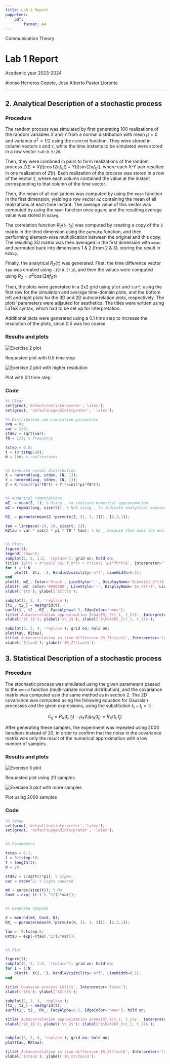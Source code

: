 ```yaml
---
title: Lab 1 Report
puppeteer:
    pdf:
        format: A4
---
```


<style>
:root {
    --markdown-font-family: "Times New Roman", Times, serif;
    --markdown-font-size: 10.5pt;
}
</style>

<p class="supt1 center">Communication Theory</p>

# Lab 1 Report

<p class="subt2 center">
Academic year 2023-2024
</p>
<p class="subt2 center">
Alonso Herreros Copete, Jose Alberto Pastor Llorente
</p>

---

## 2. Analytical Description of a stochastic process

### Procedure

The random process was simulated by first generating 100 realizations of the random variables $X$ and $Y$ from
a normal distribution with mean $\mu = 0$ and variance $\sigma^2 = 1/2$ using the `normrnd` function. They
were stored in column vectors `X` and `Y`, white the time instants to be simulated were stored in a row vector
`t=0:0.5:20`.

Then, they were combned in pairs to form realizations of the random process $Z(t) = X(t) \cos(2\pi f_0 t) +
Y(t) \sin(2\pi f_0 t)$, where each X-Y pair resulted in one realization of $Z(t)$. Each realization of the
process was stored in a row of the vector `Z`, where each column contained the value at the instant
corresponding to that column of the time vector.

Then, the mean of all realizations was computed by using the `mean` function in the first dimension, yielding
a row vector `mZ` containing the mean of all realizations at each time instant. The average value of this
vector was computed by using the `mean` function once again, and the resulting average value was stored in
`mZavg`.

The correlation function $R_Z(t_1, t_2)$ was computed by creating a copy of the `Z` matrix in the third
dimension using the `permute` function, and then performing element-wise multiplication between the original
and this copy. The resulting 3D matrix was then averaged in the first dimension with `mean` and permuted back
into dimensions 1 & 2 (from 2 & 3), storing the result in `RZavg`.

Finally, the analytical $R_Z(\tau)$ was generated. First, the time difference vector `tau` was created using
`-10:0.5:10`, and then the values were computed using $R_Z = \sigma^2 \cos(2 \pi f_0 \tau)$

Then, the plots were generated in a 2x2 grid using `plot` and `surf`, using the first row for the simulation
and average time-domain plots, and the bottom left and right plots for the 3D and 2D autocorrelation plots,
respectively. The plots' parameters were adjsuted for aesthetics. The titles were written using LaTeX
syntax, which had to be set up for interpretation.

Additional plots were generated using a 0.1 time step to increase the resolution of the plots, since 0.5 was
too coarse.

### Results and plots

![Exercise 2 plot](figures/Exercise2.svg)
<p class="caption center">
    Requested plot with 0.5 time step
</p>

![Exercise 2 plot with higher resolution](figures/Exercise2_hr.svg)
<p class="caption center">
    Plot with 0.1 time step
</p>

### Code

```Matlab
%% Clear
set(groot,'defaulttextinterpreter','latex');  
set(groot, 'defaultLegendInterpreter', 'latex');

%% Distribution and simulation parameters
avg = 0;
var = 1/2;
stdev = sqrt(var);
f0 = 1/3; % frequency

tstep = 0.5;
t = (0:tstep:20);
N = 100; % realizations


%% Generate normal distribution
X = normrnd(avg, stdev, [N, 1]);
Y = normrnd(avg, stdev, [N, 1]);
Z = X.*cos(2*pi*f0*t) + Y.*sin(2*pi*f0*t);


%% Numerical computations
mZ_ = mean(Z, 1); % Using _ to indicate numerical approximation
mZ = repmat(avg, size(t)); % Not using _ to indicate analytical expression

RZ_ = permute(mean(Z.*permute(Z, [1, 3, 2])), [2,3,1]);

tau = linspace(-10, 10, size(t, 2));
RZtau = var * cos(2 * pi * f0 * tau); % No _ because this uses the analytical expression


%% Plots
figure(1);
legend('show');
subplot(2, 2, 1:2, 'replace'); grid on; hold on;
title('$Z(t) = X*cos(2 \pi f_0*t) + Y*sin(2 \pi*f0*t)$', Interpreter='latex');
for i = 1:N
    plot(t, Z(i, :), HandleVisibility='off', LineWidth=0.1);
end
plot(t, mZ_, Color='black', LineStyle=':', DisplayName='$\hat{m}_Z(t)$', LineWidth=1.8);
plot(t, mZ, Color='#660000', LineStyle=':', DisplayName='$m_Z(t)$', LineWidth=1.8);
xlabel('$t$'); ylabel('$Z(t)$');

subplot(2, 2, 3, 'replace');
[t1_, t2_] = meshgrid(t);
surf(t1_, t2_, RZ_, FaceAlpha=0.5, EdgeColor='none');
title('Autocorrelation approximation $\hat{R}_Z(t_1, t_2)$', Interpreter='latex');
xlabel('$t_1$'); ylabel('$t_2$'); zlabel('$\hat{R}_Z(t_1, t_2)$');

subplot(2, 2, 4, 'replace'); grid on; hold on;
plot(tau, RZtau);
title('Autocorrelation in time difference $R_Z(\tau)$', Interpreter='latex');
xlabel('$\tau$'); ylabel('$R_Z(\tau)$');
```

## 3. Statistical Description of a stochastic process

### Procedure

The stochastic process was simulated using the given parameters passed to the `mvrnd` function (multi-variate
normal distribution), and the covariance matrix was computed usin the same method as in section 2. The 2D
covariance was computed using the following equation for Gaussian processes and the given expressions, using
the substitution $t_1 - t_j = \tau$:

$$
C_{ij} = R_X(t_i, t_j) - \mu_X(t_i) \mu_X(t_j) = R_X(t_i, t_j)
$$

After generating these samples, the experiment was repeated using 2000 iterations instead of 20, in order to
confirm that the noise in the covariance matrix was only the result of the numerical approximation with a low
number of samples.

### Results and plots

![Exercise 3 plot](figures/Exercise3.svg)
<p class="caption center">
    Requested plot using 20 samples
</p>

![Exercise 3 plot with more samples](figures/Exercise3_N2000.svg)
<p class="caption center">
    Plot using 2000 samples
</p>

### Code

```Matlab
%% Setup
set(groot,'defaulttextinterpreter','latex');,
set(groot, 'defaultLegendInterpreter', 'latex');


%% Parameters

tstep = 0.1;
t = 0:tstep:10;
T = length(t);
N = 20;

stdev = 1/sqrt(2*pi); % Sigma
var = stdev^2; % Sigma squared

mX = zeros(size(t)); % Mu
CovX = exp(-(t-t').^2/(2*var));


%% Generate samples

X = mvnrnd(mX, CovX, N);
RX_ = permute(mean(X.*permute(X, [1, 3, 2])), [2,3,1]);

tau = -5:tstep:5;
RXtau = exp(-(tau).^2/(2*var)); 


%% Plot

figure(1);
subplot(2, 2, 1:2, 'replace'); grid on; hold on;
for i = 1:N
    plot(t, X(i, :), HandleVisibility='off', LineWidth=0.1);
end

title('Gaussian process $X(t)$', Interpreter='latex');
xlabel('$t$'); ylabel('$X(t)$');

subplot(2, 2, 3, 'replace');
[t1_, t2_] = meshgrid(t);
surf(t1_, t2_, RX_, FaceAlpha=0.5, EdgeColor='none'); hold on;

title('Autocorrelation approximation $\hat{R}_X(t_1, t_2)$', Interpreter='latex');
xlabel('$t_1$'); ylabel('$t_2$'); zlabel('$\hat{R}_X(t_1, t_2)$');


subplot(2, 2, 4, 'replace'); grid on; hold on;
plot(tau, RXtau);

title('Autocorrelation in time difference $R_X(\tau)$', Interpreter='latex');
xlabel('$\tau$'); ylabel('$R_X(\tau)$');
```

